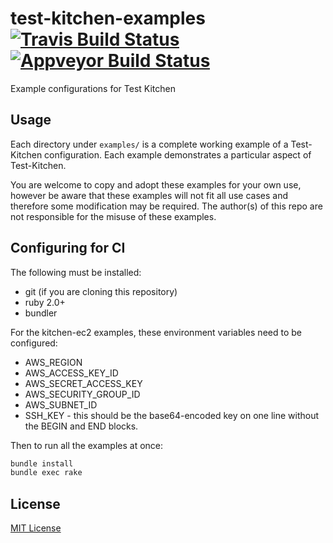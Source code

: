 # test-kitchen-examples [![Travis Build Status](https://secure.travis-ci.org/zl4bv/test-kitchen-examples.svg?branch=master)](http://travis-ci.org/zl4bv/test-kitchen-examples) [![Appveyor Build Status](https://ci.appveyor.com/api/projects/status/cqx0bw5doflqmu3l?svg=true)](https://ci.appveyor.com/project/zl4bv/test-kitchen-examples)
Example configurations for Test Kitchen

## Usage

Each directory under `examples/` is a complete working example of a Test-Kitchen
configuration. Each example demonstrates a particular aspect of Test-Kitchen.

You are welcome to copy and adopt these examples for your own use, however be
aware that these examples will not fit all use cases and therefore some
modification may be required. The author(s) of this repo are not responsible
for the misuse of these examples.

## Configuring for CI

The following must be installed:
* git (if you are cloning this repository)
* ruby 2.0+
* bundler

For the kitchen-ec2 examples, these environment variables need to be configured:
* AWS\_REGION
* AWS\_ACCESS\_KEY\_ID
* AWS\_SECRET\_ACCESS\_KEY
* AWS\_SECURITY\_GROUP\_ID
* AWS\_SUBNET\_ID
* SSH\_KEY - this should be the base64-encoded key on one line without the
  BEGIN and END blocks.

Then to run all the examples at once:

```bash
bundle install
bundle exec rake
```

## License

[MIT License](/LICENSE)
